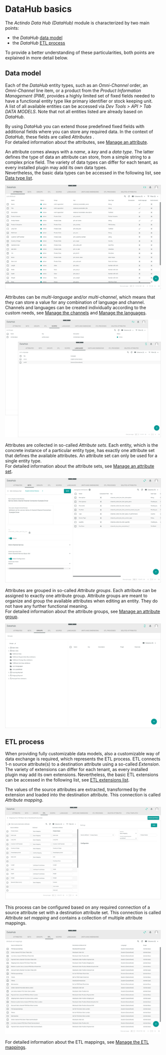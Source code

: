 # DataHub basics

The *Actindo Data Hub (DataHub)* module is characterized by two main points:
- the *DataHub* [data model](#data-model)
- the *DataHub* [ETL process](#etl-process)

To provide a better understanding of these particularities, both points are explained in more detail below.

## Data model

Each of the *DataHub* entity types, such as an *Omni-Channel* order, an *Omni-Channel* line item, or a product from the *Product Information Management (PIM)*, provides a highly limited set of fixed fields needed to have a functional entity type like primary identifier or stock keeping unit.   
A list of all available entities can be accessed via *Dev Tools > API > Tab DATA MODELS*. Note that not all entities listed are already based on *DataHub*.

[comment]: <> (Include link to Dev Tools when available)

By using *DataHub* you can extend those predefined fixed fields with additional fields where you can store any required data.
In the context of *DataHub*, these fields are called *Attributes* .     
For detailed information about the attributes, see [Manage an attribute](../Integration/01_ManageAttributes.md).

An attribute comes always with a *name*, a *key* and a *data type*. The latter defines the type of data an attribute can store, from a simple string to a complex price field.
The variety of data types can differ for each tenant, as every installed plugin may add its own data types.   
Nevertheless, the basic data types can be accessed in the following list, see [Data type list](../UserInterface/04_DataTypeList.md).

![Attributes](../../Assets/Screenshots/DataHub/Settings/Attributes/Attributes.png "[Attributes]")

Attributes can be *multi-language* and/or *multi-channel*, which means that they can store a value for any combination of language and channel.   
Channels and languages can be created individually according to the custom needs, see [Manage the channels](../Integration/04_ManageChannels.md) and [Manage the languages](../Integration/05_ManageLanguages.md).

![Channels and languages](../../Assets/Screenshots/DataHub/Settings/ChannelLanguageList.png "[Channels and languages]")

Attributes are collected in so-called *Attribute sets*. Each entity, which is the concrete instance of a particular entity type, has exactly one attribute set that defines the available attributes.
An attribute set can only be used for a single entity type.   
For detailed information about the attribute sets, see [Manage an attribute set](../Integration/02_ManageAttributeSets.md).

![Attribute sets](../../Assets/Screenshots/DataHub/Settings/AttributeSets/EditAttributeSet.png "[Attribute sets]")

Attributes are grouped in so-called *Attribute groups*. Each attribute can be assigned to exactly one attribute group.
Attribute groups are meant to organize and group the available attributes when editing an entity. They do not have any further functional meaning.   
For detailed information about the attribute groups, see [Manage an attribute group](../Integration/03_ManageAttributeGroups.md).

![Attribute groups](../../Assets/Screenshots/DataHub/Settings/AttributeGroups/AttributeGroups.png "[Attribute groups]")


## ETL process

When providing fully customizable data models, also a customizable way of data exchange is required, which represents the ETL process.
ETL connects 1-n source attribute(s) to a destination attribute using a so-called *Extension*. The variety of extensions can differ for each tenant, as every installed plugin may add its own extensions.
Nevertheless, the basic ETL extensions can be accessed in the following list, see [ETL extensions list](../UserInterface/03_ETLExtensions.md).   

The values of the source attributes are extracted, transformed by the extension and loaded into the destination attribute. This connection is called *Attribute mapping*.

![Attribute mapping](../../Assets/Screenshots/DataHub/Settings/ETL/MappingSettings.png "[Attribute mapping]")

This process can be configured based on any required connection of a source attribute set with a destination attribute set. This connection is called *Attribute set mapping* and contains a collection of multiple attribute mappings.

![Attribute set mapping](../../Assets/Screenshots/DataHub/Settings/ETL/ETL.png "[Attribute set mapping]")

For detailed information about the ETL mappings, see [Manage the ETL mappings](../Operation/01_ManageETLMappings.md).
